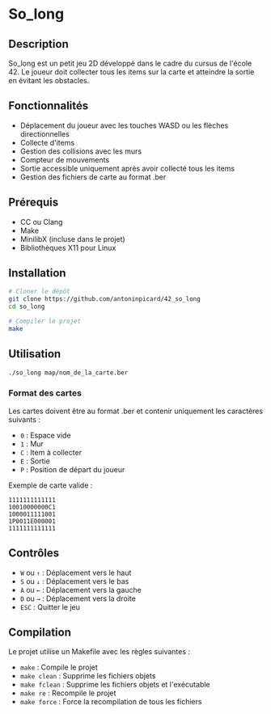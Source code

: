 # So_long

## Description
So_long est un petit jeu 2D développé dans le cadre du cursus de l'école 42. Le joueur doit collecter tous les items sur la carte et atteindre la sortie en évitant les obstacles.

## Fonctionnalités
- Déplacement du joueur avec les touches WASD ou les flèches directionnelles
- Collecte d'items
- Gestion des collisions avec les murs
- Compteur de mouvements
- Sortie accessible uniquement après avoir collecté tous les items
- Gestion des fichiers de carte au format .ber

## Prérequis
- CC ou Clang
- Make
- MinilibX (incluse dans le projet)
- Bibliothèques X11 pour Linux

## Installation
```bash
# Cloner le dépôt
git clone https://github.com/antoninpicard/42_so_long
cd so_long

# Compiler le projet
make
```

## Utilisation
```bash
./so_long map/nom_de_la_carte.ber
```

### Format des cartes
Les cartes doivent être au format .ber et contenir uniquement les caractères suivants :
- `0` : Espace vide
- `1` : Mur
- `C` : Item à collecter
- `E` : Sortie
- `P` : Position de départ du joueur

Exemple de carte valide :
```
1111111111111
10010000000C1
1000011111001
1P0011E000001
1111111111111
```

## Contrôles
- `W` ou `↑` : Déplacement vers le haut
- `S` ou `↓` : Déplacement vers le bas
- `A` ou `←` : Déplacement vers la gauche
- `D` ou `→` : Déplacement vers la droite
- `ESC` : Quitter le jeu

## Compilation
Le projet utilise un Makefile avec les règles suivantes :
- `make` : Compile le projet
- `make clean` : Supprime les fichiers objets
- `make fclean` : Supprime les fichiers objets et l'exécutable
- `make re` : Recompile le projet
- `make force` : Force la recompilation de tous les fichiers
